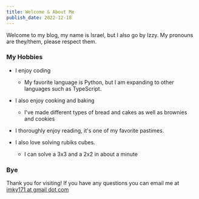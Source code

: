 ```yaml
---
title: Welcome & About Me
publish_date: 2022-12-18
---
```


Welcome to my blog, my name is Israel, but I also go by Izzy. My pronouns are they/them, please respect them. 

### My Hobbies

* I enjoy coding
    * My favorite language is Python, but I am expanding to other languages such as TypeScript.

* I also enjoy cooking and baking
    * I've made different types of bread and cakes as well as brownies and cookies

* I thoroughly enjoy reading, it's one of my favorite pastimes.
* I also love solving rubiks cubes.
    * I can solve a 3x3 and a 2x2 in about a minute

### Bye

Thank you for visiting! If you have any questions you can email me at [imky171 at gmail dot com](mailto:imky171@gmail.com)